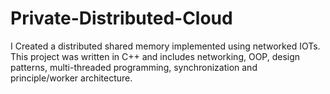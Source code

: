 # Private-Distributed-Cloud
I Created a distributed shared memory implemented using networked IOTs. 
This project was written in C++ and includes networking, OOP, design patterns, 
multi-threaded programming, synchronization and principle/worker architecture.
